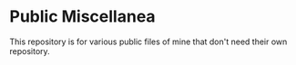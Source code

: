 # Public Miscellanea
This repository is for various public files of mine that don't need their own repository.
